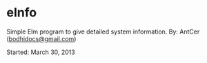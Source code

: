eInfo
=====

Simple Elm program to give detailed system information.
By: AntCer (bodhidocs@gmail.com)

Started: March 30, 2013